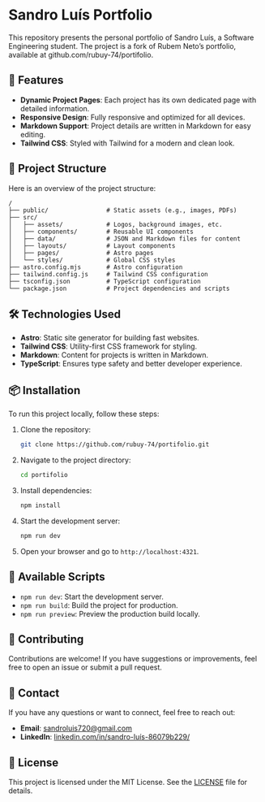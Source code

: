 # Sandro Luís Portfolio

This repository presents the personal portfolio of Sandro Luís, a Software Engineering student. The project is a fork of Rubem Neto’s portfolio, available at github.com/rubuy-74/portifolio.
## 🚀 Features

- **Dynamic Project Pages**: Each project has its own dedicated page with detailed information.
- **Responsive Design**: Fully responsive and optimized for all devices.
- **Markdown Support**: Project details are written in Markdown for easy editing.
- **Tailwind CSS**: Styled with Tailwind for a modern and clean look.

## 📂 Project Structure

Here is an overview of the project structure:

```plaintext
/
├── public/                # Static assets (e.g., images, PDFs)
├── src/
│   ├── assets/            # Logos, background images, etc.
│   ├── components/        # Reusable UI components
│   ├── data/              # JSON and Markdown files for content
│   ├── layouts/           # Layout components
│   ├── pages/             # Astro pages
│   └── styles/            # Global CSS styles
├── astro.config.mjs       # Astro configuration
├── tailwind.config.js     # Tailwind CSS configuration
├── tsconfig.json          # TypeScript configuration
└── package.json           # Project dependencies and scripts
```

## 🛠️ Technologies Used

- **Astro**: Static site generator for building fast websites.
- **Tailwind CSS**: Utility-first CSS framework for styling.
- **Markdown**: Content for projects is written in Markdown.
- **TypeScript**: Ensures type safety and better developer experience.

## 📦 Installation

To run this project locally, follow these steps:

1. Clone the repository:
   ```bash
   git clone https://github.com/rubuy-74/portifolio.git
   ```

2. Navigate to the project directory:
   ```bash
   cd portifolio
   ```

3. Install dependencies:
   ```bash
   npm install
   ```

4. Start the development server:
   ```bash
   npm run dev
   ```

5. Open your browser and go to `http://localhost:4321`.

## 📄 Available Scripts

- `npm run dev`: Start the development server.
- `npm run build`: Build the project for production.
- `npm run preview`: Preview the production build locally.

## 🌟 Contributing

Contributions are welcome! If you have suggestions or improvements, feel free to open an issue or submit a pull request.

## 📧 Contact

If you have any questions or want to connect, feel free to reach out:

- **Email**: [sandroluis720@gmail.com](mailto:sandroluis720@gmai.com.com)
- **LinkedIn**: [linkedin.com/in/sandro-luís-86079b229/](www.linkedin.com/in/sandro-luís-86079b229/)

## 📜 License

This project is licensed under the MIT License. See the [LICENSE](LICENSE) file for details.
